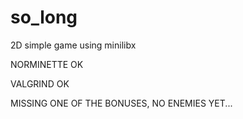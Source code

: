 # so_long

2D simple game using minilibx

NORMINETTE OK

VALGRIND OK

MISSING ONE OF THE BONUSES, NO ENEMIES YET... 

